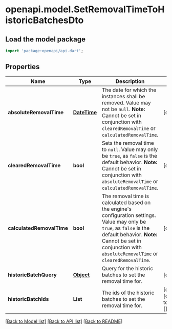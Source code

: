 # openapi.model.SetRemovalTimeToHistoricBatchesDto

## Load the model package
```dart
import 'package:openapi/api.dart';
```

## Properties
Name | Type | Description | Notes
------------ | ------------- | ------------- | -------------
**absoluteRemovalTime** | [**DateTime**](DateTime.md) | The date for which the instances shall be removed. Value may not be `null`.  **Note:** Cannot be set in conjunction with `clearedRemovalTime` or `calculatedRemovalTime`. | [optional] 
**clearedRemovalTime** | **bool** | Sets the removal time to `null`. Value may only be `true`, as `false` is the default behavior.  **Note:** Cannot be set in conjunction with `absoluteRemovalTime` or `calculatedRemovalTime`. | [optional] 
**calculatedRemovalTime** | **bool** | The removal time is calculated based on the engine's configuration settings. Value may only be `true`, as `false` is the default behavior.  **Note:** Cannot be set in conjunction with `absoluteRemovalTime` or `clearedRemovalTime`. | [optional] 
**historicBatchQuery** | [**Object**](.md) | Query for the historic batches to set the removal time for. | [optional] 
**historicBatchIds** | **List<String>** | The ids of the historic batches to set the removal time for. | [optional] [default to const []]

[[Back to Model list]](../README.md#documentation-for-models) [[Back to API list]](../README.md#documentation-for-api-endpoints) [[Back to README]](../README.md)


